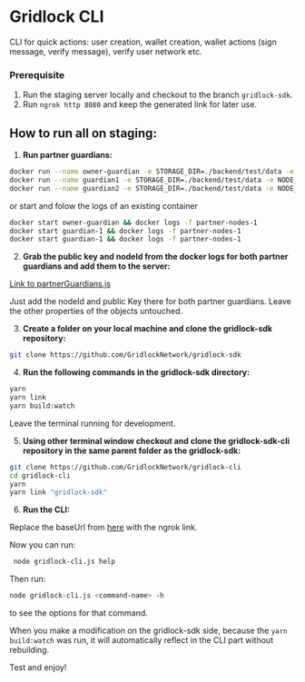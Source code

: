 # Gridlock CLI

CLI for quick actions: user creation, wallet creation, wallet actions (sign message, verify message), verify user network etc.

### Prerequisite

1. Run the staging server locally and checkout to the branch `gridlock-sdk`.
2. Run `ngrok http 8080` and keep the generated link for later use.

## How to run all on staging:

1. **Run partner guardians:**

```bash
docker run --name owner-guardian -e STORAGE_DIR=./backend/test/data -e NODE_DB=/var/lib/gridlock/node/node.db -e NATS_ADDRESS=nats://stagingnats.gridlock.network:4222 ghcr.io/gridlocknetwork/mvp/partner-node:latest
docker run --name guardian1 -e STORAGE_DIR=./backend/test/data -e NODE_DB=/var/lib/gridlock/node/node.db -e NATS_ADDRESS=nats://stagingnats.gridlock.network:4222 ghcr.io/gridlocknetwork/mvp/partner-node:latest
docker run --name guardian2 -e STORAGE_DIR=./backend/test/data -e NODE_DB=/var/lib/gridlock/node/node.db -e NATS_ADDRESS=nats://stagingnats.gridlock.network:4222 ghcr.io/gridlocknetwork/mvp/partner-node:latest
```

or start and folow the logs of an existing container

```sh
docker start owner-guardian && docker logs -f partner-nodes-1
docker start guardian-1 && docker logs -f partner-nodes-1
docker start guardian-1 && docker logs -f partner-nodes-1
```

2. **Grab the public key and nodeId from the docker logs for both partner guardians and add them to the server:**

[Link to partnerGuardians.js](https://github.com/GridlockNetwork/gridlock-server-nodejs/blob/56314686564358e3c5d8f77590842d9f930bf8d1/src/store/constants/partnerGuardians.js#L115)

Just add the nodeId and public Key there for both partner guardians. Leave the other properties of the objects untouched.

3. **Create a folder on your local machine and clone the gridlock-sdk repository:**

```sh
git clone https://github.com/GridlockNetwork/gridlock-sdk
```

4. **Run the following commands in the gridlock-sdk directory:**

```sh
yarn
yarn link
yarn build:watch
```

Leave the terminal running for development.

5. **Using other terminal window checkout and clone the gridlock-sdk-cli repository in the same parent folder as the gridlock-sdk:**

```sh
git clone https://github.com/GridlockNetwork/gridlock-cli
cd gridlock-cli
yarn
yarn link "gridlock-sdk"
```

6. **Run the CLI:**

Replace the baseUrl from [here](https://github.com/GridlockNetwork/gridlock-sdk-cli/blob/24e9a61ee219382ef720b04e8ea0279478a912e7/gridlock-cli.js#L98) with the ngrok link.

Now you can run:

```sh
 node gridlock-cli.js help
```

Then run:

```sh
node gridlock-cli.js <command-name> -h
```

to see the options for that command.

When you make a modification on the gridlock-sdk side, because the `yarn build:watch` was run, it will automatically reflect in the CLI part without rebuilding.

Test and enjoy!
